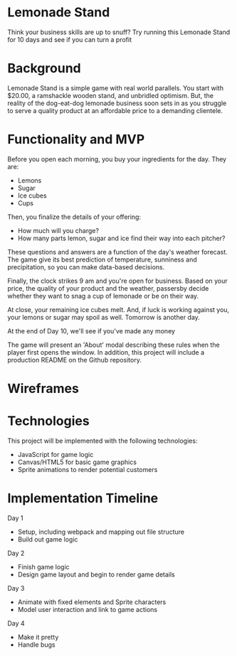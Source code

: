 # **Lemonade Stand**

Think your business skills are up to snuff? Try running this Lemonade Stand for 10 days and see if you can turn a profit

# **Background**

Lemonade Stand is a simple game with real world parallels. You start with $20.00, a ramshackle wooden stand, and unbridled optimism. But, the reality of the dog-eat-dog lemonade business soon sets in as you struggle to serve a quality product at an affordable price to a demanding clientele.

# **Functionality and MVP**

Before you open each morning, you buy your ingredients for the day. They are:
* Lemons
* Sugar
* Ice cubes
* Cups

Then, you finalize the details of your offering:
* How much will you charge?
* How many parts lemon, sugar and ice find their way into each pitcher?

These questions and answers are a function of the day's weather forecast. The game give its best prediction of temperature, sunniness and precipitation, so you can make data-based decisions.

Finally, the clock strikes 9 am and you're open for business. Based on your price, the quality of your product and the weather, passersby decide whether they want to snag a cup of lemonade or be on their way.

At close, your remaining ice cubes melt. And, if luck is working against you, your lemons or sugar may spoil as well. Tomorrow is another day.

At the end of Day 10, we'll see if you've made any money

The game will present an 'About' modal describing these rules when the player first opens the window. In addition, this project will include a production README on the Github repository.

# **Wireframes**



# **Technologies**

This project will be implemented with the following technologies:
* JavaScript for game logic
* Canvas/HTML5 for basic game graphics
* Sprite animations to render potential customers

# **Implementation Timeline**

Day 1
* Setup, including webpack and mapping out file structure
* Build out game logic

Day 2
* Finish game logic
* Design game layout and begin to render game details

Day 3
* Animate with fixed elements and Sprite characters
* Model user interaction and link to game actions

Day 4
* Make it pretty
* Handle bugs
